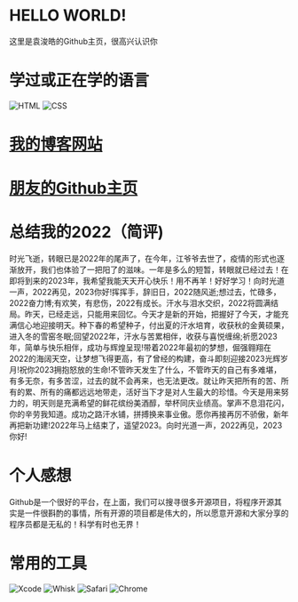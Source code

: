 # HELLO WORLD!

这里是袁浚皓的Github主页，很高兴认识你

# 学过或正在学的语言
![HTML](https://img.shields.io/badge/-html-blue?style=for-the-badge&logo=html&logoColor=white)
![CSS](https://img.shields.io/badge/-css-blue?style=for-the-badge&logo=css&logoColor=white)

# [我的博客网站](http://steveandkrepa.github.io)

# [朋友的Github主页](http://github.com/pangxitong)

# 总结我的2022（简评)
时光飞逝，转眼已是2022年的尾声了，在今年，江爷爷去世了，疫情的形式也逐渐放开，我们也体验了一把阳了的滋味。一年是多么的短暂，转眼就已经过去！在即将到来的2023年，我希望我能天天开心快乐！用不再羊！好好学习！向时光道一声，2022再见，2023你好!挥挥手，辞旧日，2022随风逝;想过去，忙碌多，2022奋力博;有欢笑，有悲伤，2022有成长。汗水与泪水交织，2022将圆满结局。昨天，已经走远，只能用来回忆。今天才是新的开始，把握好了今天，才能充满信心地迎接明天。种下春的希望种子，付出夏的汗水培育，收获秋的金黄硕果，进入冬的雪窑冬眠;回望2022年，汗水与苦累相伴，收获与喜悦缠绵;祈愿2023年，简单与快乐相伴，成功与辉煌呈现!带着2022年最初的梦想，倔强翱翔在2022的海阔天空，让梦想飞得更高，有了曾经的构建，奋斗即刻迎接2023光辉岁月!祝你2023拥抱怒放的生命!不管昨天发生了什么，不管昨天的自己有多难堪，有多无奈，有多苦涩，过去的就不会再来，也无法更改。就让昨天把所有的苦、所有的累、所有的痛都远远地带走，活好当下才是对人生最大的珍惜。今天是用来努力的，明天则是充满希望的鲜花缤纷美酒醇，举杯同庆业绩高。掌声不息泪花闪，你的辛劳我知道。成功之路汗水铺，拼搏换来事业傲。愿你再接再厉不骄傲，新年再把新功建!2022年马上结束了，遥望2023。向时光道一声，2022再见，2023你好!

# 个人感想
Github是一个很好的平台，在上面，我们可以搜寻很多开源项目，将程序开源其实是一件很斟酌的事情，所有开源的项目都是伟大的，所以愿意开源和大家分享的程序员都是无私的！科学有时也无界！

# 常用的工具
![Xcode](https://media.macosicons.com/parse/files/macOSicons/5510ba65cb8e2eba24e55cc2a6d5f4c9_Xcode.png)
![Whisk](https://media.macosicons.com/parse/files/macOSicons/c7bc22aa1b81648cd44ec8813dafde38_low_res_Whisk.png)
![Safari](https://media.macosicons.com/parse/files/macOSicons/b168b3e06e09547514e2de2702cf7d2f_low_res_safari.png)
![Chrome](https://media.macosicons.com/parse/files/macOSicons/c316b24d9eee7497caee4458e7c36531_low_res_Chrome.png)

<!---
Steveandkrepa/Steveandkrepa is a ✨ special ✨ repository because its `README.md` (this file) appears on your GitHub profile.
You can click the Preview link to take a look at your changes.
--->

